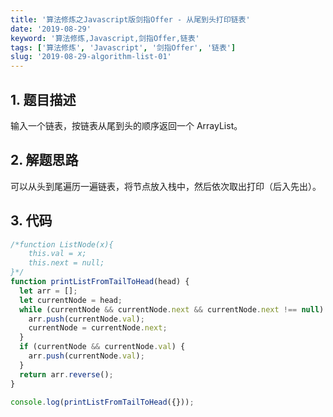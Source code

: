 ```yaml
---
title: '算法修炼之Javascript版剑指Offer - 从尾到头打印链表'
date: '2019-08-29'
keyword: '算法修炼,Javascript,剑指Offer,链表'
tags: ['算法修炼', 'Javascript', '剑指Offer', '链表']
slug: '2019-08-29-algorithm-list-01'
---
```


## 1. 题目描述

输入一个链表，按链表从尾到头的顺序返回一个 ArrayList。

## 2. 解题思路

可以从头到尾遍历一遍链表，将节点放入栈中，然后依次取出打印（后入先出）。

## 3. 代码

```javascript
/*function ListNode(x){
    this.val = x;
    this.next = null;
}*/
function printListFromTailToHead(head) {
  let arr = [];
  let currentNode = head;
  while (currentNode && currentNode.next && currentNode.next !== null) {
    arr.push(currentNode.val);
    currentNode = currentNode.next;
  }
  if (currentNode && currentNode.val) {
    arr.push(currentNode.val);
  }
  return arr.reverse();
}

console.log(printListFromTailToHead({}));
```
